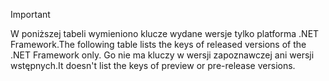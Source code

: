 
> [!IMPORTANT]
> <span data-ttu-id="b288f-101">W poniższej tabeli wymieniono klucze wydane wersje tylko platforma .NET Framework.</span><span class="sxs-lookup"><span data-stu-id="b288f-101">The following table lists the keys of released versions of the .NET Framework only.</span></span> <span data-ttu-id="b288f-102">Go nie ma kluczy w wersji zapoznawczej ani wersji wstępnych.</span><span class="sxs-lookup"><span data-stu-id="b288f-102">It doesn't list the keys of preview or pre-release versions.</span></span>

